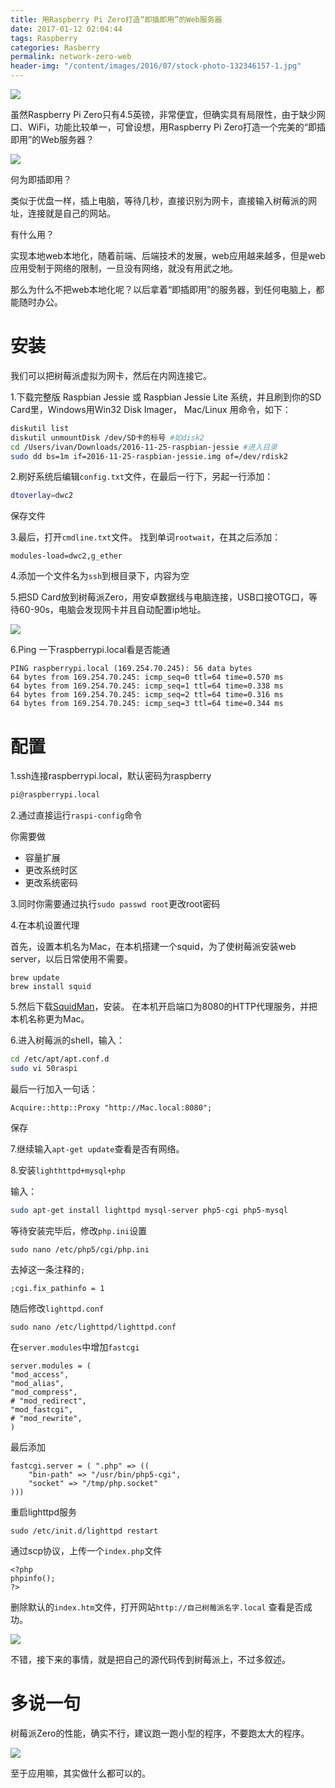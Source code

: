```yaml
---
title: 用Raspberry Pi Zero打造“即插即用”的Web服务器
date: 2017-01-12 02:04:44
tags: Raspberry
categories: Rasberry
permalink: network-zero-web
header-img: "/content/images/2016/07/stock-photo-132346157-1.jpg"
---
```


![](/content/images/zeroweb/0.jpg)

虽然Raspberry Pi Zero只有4.5英镑，非常便宜，但确实具有局限性，由于缺少网口、WiFi，功能比较单一，可曾设想，用Raspberry Pi Zero打造一个完美的“即插即用”的Web服务器？

![](/content/images/raspizero/mail.jpg)

何为即插即用？

类似于优盘一样，插上电脑，等待几秒，直接识别为网卡，直接输入树莓派的网址，连接就是自己的网站。

有什么用？

实现本地web本地化，随着前端、后端技术的发展，web应用越来越多，但是web应用受制于网络的限制，一旦没有网络，就没有用武之地。

那么为什么不把web本地化呢？以后拿着“即插即用”的服务器，到任何电脑上，都能随时办公。

# 安装

我们可以把树莓派虚拟为网卡，然后在内网连接它。

1.下载完整版 Raspbian Jessie 或 Raspbian Jessie Lite 系统，并且刷到你的SD Card里，Windows用Win32 Disk Imager， Mac/Linux 用命令，如下：

```bash
diskutil list
diskutil unmountDisk /dev/SD卡的标号 #如disk2
cd /Users/ivan/Downloads/2016-11-25-raspbian-jessie #进入目录
sudo dd bs=1m if=2016-11-25-raspbian-jessie.img of=/dev/rdisk2
```
2.刷好系统后编辑`config.txt`文件，在最后一行下，另起一行添加：
```bash
dtoverlay=dwc2
```
保存文件

3.最后，打开`cmdline.txt`文件。
找到单词`rootwait`，在其之后添加：

```
modules-load=dwc2,g_ether
```

4.添加一个文件名为`ssh`到根目录下，内容为空


5.把SD Card放到树莓派Zero，用安卓数据线与电脑连接，USB口接OTG口，等待60-90s，电脑会发现网卡并且自动配置ip地址。

![](/content/images/raspizero/1.png)

6.Ping 一下raspberrypi.local看是否能通

```
PING raspberrypi.local (169.254.70.245): 56 data bytes
64 bytes from 169.254.70.245: icmp_seq=0 ttl=64 time=0.570 ms
64 bytes from 169.254.70.245: icmp_seq=1 ttl=64 time=0.338 ms
64 bytes from 169.254.70.245: icmp_seq=2 ttl=64 time=0.316 ms
64 bytes from 169.254.70.245: icmp_seq=3 ttl=64 time=0.344 ms
```


# 配置

1.ssh连接raspberrypi.local，默认密码为raspberry
```bash
pi@raspberrypi.local
```

2.通过直接运行``raspi-config``命令

你需要做
* 容量扩展
* 更改系统时区
* 更改系统密码

3.同时你需要通过执行``sudo passwd root``更改root密码

4.在本机设置代理

首先，设置本机名为Mac，在本机搭建一个squid，为了使树莓派安装web server，以后日常使用不需要。

```
brew update
brew install squid
```
5.然后下载[SquidMan](http://squidman.net/squidman/)，安装。
在本机开启端口为8080的HTTP代理服务，并把本机名称更为Mac。


6.进入树莓派的shell，输入：
```bash
cd /etc/apt/apt.conf.d
sudo vi 50raspi
```
最后一行加入一句话：
```
Acquire::http::Proxy "http://Mac.local:8080";
```
保存

7.继续输入``apt-get update``查看是否有网络。

8.安装`lighthttpd+mysql+php`

输入：

```bash
sudo apt-get install lighttpd mysql-server php5-cgi php5-mysql
```

等待安装完毕后，修改`php.ini`设置

```
sudo nano /etc/php5/cgi/php.ini
```
去掉这一条注释的`;`
```
;cgi.fix_pathinfo = 1
```
随后修改``lighttpd.conf``
```
sudo nano /etc/lighttpd/lighttpd.conf
```

在`server.modules`中增加`fastcgi`
```
server.modules = (
"mod_access",
"mod_alias",
"mod_compress",
# "mod_redirect",
"mod_fastcgi",
# "mod_rewrite",
)
```
最后添加
```
fastcgi.server = ( ".php" => ((
    "bin-path" => "/usr/bin/php5-cgi",
    "socket" => "/tmp/php.socket"
)))
```

重启lighttpd服务
```
sudo /etc/init.d/lighttpd restart
```

通过scp协议，上传一个``index.php``文件
```
<?php
phpinfo();
?>
```
删除默认的``index.htm``文件，打开网站``http://自己树莓派名字.local``
查看是否成功。

![](/content/images/zeroweb/1.png)

不错，接下来的事情，就是把自己的源代码传到树莓派上，不过多叙述。

# 多说一句

树莓派Zero的性能，确实不行，建议跑一跑小型的程序，不要跑太大的程序。

![](/content/images/zeroweb/2.png)

至于应用嘛，其实做什么都可以的。